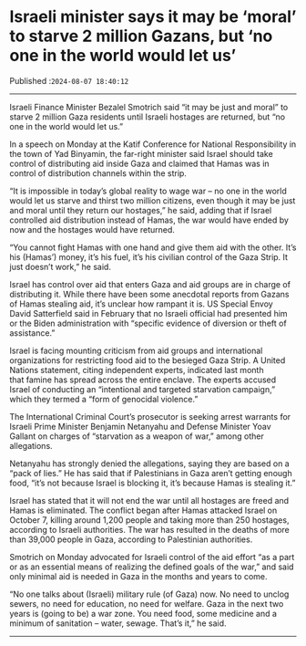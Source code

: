 # Israeli minister says it may be ‘moral’ to starve 2 million Gazans, but ‘no one in the world would let us’

Published :`2024-08-07 18:40:12`

---

Israeli Finance Minister Bezalel Smotrich said “it may be just and moral” to starve 2 million Gaza residents until Israeli hostages are returned, but “no one in the world would let us.”

In a speech on Monday at the Katif Conference for National Responsibility in the town of Yad Binyamin, the far-right minister said Israel should take control of distributing aid inside Gaza and claimed that Hamas was in control of distribution channels within the strip.

“It is impossible in today’s global reality to wage war – no one in the world would let us starve and thirst two million citizens, even though it may be just and moral until they return our hostages,” he said, adding that if Israel controlled aid distribution instead of Hamas, the war would have ended by now and the hostages would have returned.

“You cannot fight Hamas with one hand and give them aid with the other. It’s his (Hamas’) money, it’s his fuel, it’s his civilian control of the Gaza Strip. It just doesn’t work,” he said.

Israel has control over aid that enters Gaza and aid groups are in charge of distributing it. While there have been some anecdotal reports from Gazans of Hamas stealing aid, it’s unclear how rampant it is. US Special Envoy David Satterfield said in February that no Israeli official had presented him or the Biden administration with “specific evidence of diversion or theft of assistance.”

Israel is facing mounting criticism from aid groups and international organizations for restricting food aid to the besieged Gaza Strip. A United Nations statement, citing independent experts, indicated last month that famine has spread across the entire enclave. The experts accused Israel of conducting an “intentional and targeted starvation campaign,” which they termed a “form of genocidal violence.”

The International Criminal Court’s prosecutor is seeking arrest warrants for Israeli Prime Minister Benjamin Netanyahu and Defense Minister Yoav Gallant on charges of “starvation as a weapon of war,” among other allegations.

Netanyahu has strongly denied the allegations, saying they are based on a “pack of lies.” He has said that if Palestinians in Gaza aren’t getting enough food, “it’s not because Israel is blocking it, it’s because Hamas is stealing it.”

Israel has stated that it will not end the war until all hostages are freed and Hamas is eliminated. The conflict began after Hamas attacked Israel on October 7, killing around 1,200 people and taking more than 250 hostages, according to Israeli authorities. The war has resulted in the deaths of more than 39,000 people in Gaza, according to Palestinian authorities.

Smotrich on Monday advocated for Israeli control of the aid effort “as a part or as an essential means of realizing the defined goals of the war,” and said only minimal aid is needed in Gaza in the months and years to come.

“No one talks about (Israeli) military rule (of Gaza) now. No need to unclog sewers, no need for education, no need for welfare. Gaza in the next two years is (going to be) a war zone. You need food, some medicine and a minimum of sanitation – water, sewage. That’s it,” he said.

---

